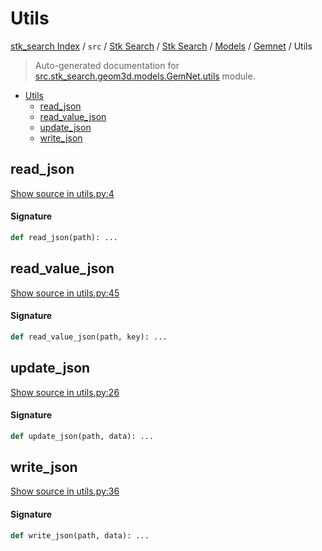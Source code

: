# Utils

[stk_search Index](../../../../../README.md#stk_search-index) / `src` / [Stk Search](../../../index.md#stk-search) / [Stk Search](../../../index.md#stk-search) / [Models](../index.md#models) / [Gemnet](./index.md#gemnet) / Utils

> Auto-generated documentation for [src.stk_search.geom3d.models.GemNet.utils](https://github.com/mohammedazzouzi15/STK_search/blob/main/src/stk_search/geom3d/models/GemNet/utils.py) module.

- [Utils](#utils)
  - [read_json](#read_json)
  - [read_value_json](#read_value_json)
  - [update_json](#update_json)
  - [write_json](#write_json)

## read_json

[Show source in utils.py:4](https://github.com/mohammedazzouzi15/STK_search/blob/main/src/stk_search/geom3d/models/GemNet/utils.py#L4)

#### Signature

```python
def read_json(path): ...
```



## read_value_json

[Show source in utils.py:45](https://github.com/mohammedazzouzi15/STK_search/blob/main/src/stk_search/geom3d/models/GemNet/utils.py#L45)

#### Signature

```python
def read_value_json(path, key): ...
```



## update_json

[Show source in utils.py:26](https://github.com/mohammedazzouzi15/STK_search/blob/main/src/stk_search/geom3d/models/GemNet/utils.py#L26)

#### Signature

```python
def update_json(path, data): ...
```



## write_json

[Show source in utils.py:36](https://github.com/mohammedazzouzi15/STK_search/blob/main/src/stk_search/geom3d/models/GemNet/utils.py#L36)

#### Signature

```python
def write_json(path, data): ...
```